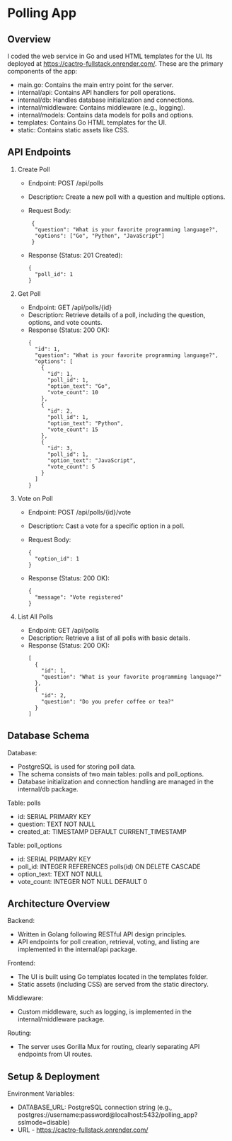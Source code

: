 Polling App
=================

Overview
--------
I coded the web service in Go and used HTML templates for the UI. Its deployed at https://cactro-fullstack.onrender.com/. These are the primary components of the app:

  - main.go: Contains the main entry point for the server.
  - internal/api: Contains API handlers for poll operations.
  - internal/db: Handles database initialization and connections.
  - internal/middleware: Contains middleware (e.g., logging).
  - internal/models: Contains data models for polls and options.
  - templates: Contains Go HTML templates for the UI.
  - static: Contains static assets like CSS.

API Endpoints
-------------
1. Create Poll
   - Endpoint: POST /api/polls
   - Description: Create a new poll with a question and multiple options.
   - Request Body:
     ```
      {  
       "question": "What is your favorite programming language?",
       "options": ["Go", "Python", "JavaScript"]
      }
     ```
 
   - Response (Status: 201 Created):
     ``` 
     {
       "poll_id": 1
     }
     ```
     

2. Get Poll
   - Endpoint: GET /api/polls/{id}
   - Description: Retrieve details of a poll, including the question, options, and vote counts.
   - Response (Status: 200 OK):
     ```
     {
       "id": 1,
       "question": "What is your favorite programming language?",
       "options": [
         {
           "id": 1,
           "poll_id": 1,
           "option_text": "Go",
           "vote_count": 10
         },
         {
           "id": 2,
           "poll_id": 1,
           "option_text": "Python",
           "vote_count": 15
         },
         {
           "id": 3,
           "poll_id": 1,
           "option_text": "JavaScript",
           "vote_count": 5
         }
       ]
     }
     ``` 

3. Vote on Poll
   - Endpoint: POST /api/polls/{id}/vote
   - Description: Cast a vote for a specific option in a poll.
   - Request Body:
     ```
     {
       "option_id": 1
     }
     ```

   - Response (Status: 200 OK):

     ```
     {
       "message": "Vote registered"
     }
     ```

4. List All Polls
   - Endpoint: GET /api/polls
   - Description: Retrieve a list of all polls with basic details.
   - Response (Status: 200 OK):
     ```
     [
       {
         "id": 1,
         "question": "What is your favorite programming language?"
       },
       {
         "id": 2,
         "question": "Do you prefer coffee or tea?"
       }
     ]
     ```

Database Schema
---------------
Database:
  - PostgreSQL is used for storing poll data.
  - The schema consists of two main tables: polls and poll_options.
  - Database initialization and connection handling are managed in the internal/db package. 

 Table: polls
  - id: SERIAL PRIMARY KEY
  - question: TEXT NOT NULL
  - created_at: TIMESTAMP DEFAULT CURRENT_TIMESTAMP

Table: poll_options
  - id: SERIAL PRIMARY KEY
  - poll_id: INTEGER REFERENCES polls(id) ON DELETE CASCADE
  - option_text: TEXT NOT NULL
  - vote_count: INTEGER NOT NULL DEFAULT 0

Architecture Overview
---------------------
Backend:
  - Written in Golang following RESTful API design principles.
  - API endpoints for poll creation, retrieval, voting, and listing are implemented in the internal/api package. 

Frontend:
  - The UI is built using Go templates located in the templates folder.
  - Static assets (including CSS) are served from the static directory.

Middleware:
  - Custom middleware, such as logging, is implemented in the internal/middleware package.

Routing:
  - The server uses Gorilla Mux for routing, clearly separating API endpoints from UI routes.

Setup & Deployment
--------------------
Environment Variables:
  - DATABASE_URL: PostgreSQL connection string (e.g., postgres://username:password@localhost:5432/polling_app?sslmode=disable)
  - URL - https://cactro-fullstack.onrender.com/
 
 
